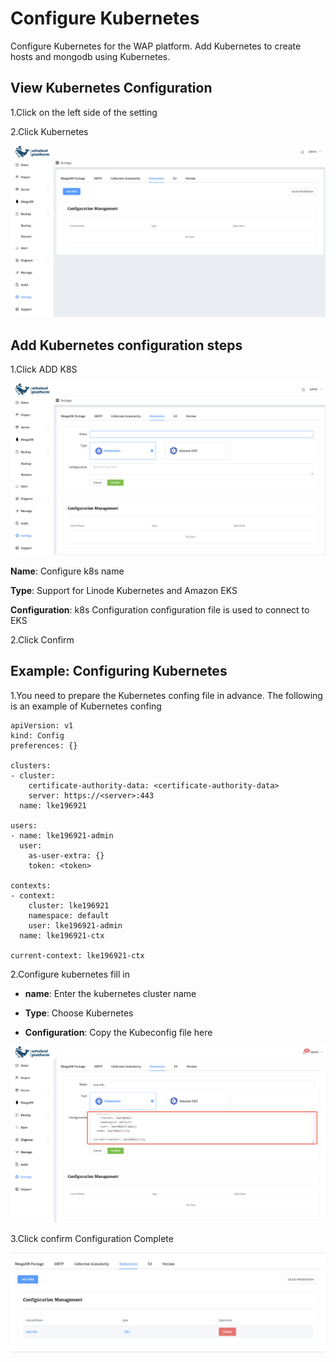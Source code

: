 # Configure Kubernetes

Configure Kubernetes for the WAP platform. Add Kubernetes to create hosts and mongodb using Kubernetes.

## View Kubernetes Configuration

1.Click on the left side of the setting

2.Click Kubernetes

![Kubernetes](../../images/whalealPlatFromImages/13-Setting/Kubernetes.png)



## Add Kubernetes configuration steps

1.Click ADD K8S

![Kubernetes1](../../images/whalealPlatFromImages/13-Setting/Kubernetes1.png)

**Name**: Configure k8s name

**Type**: Support for Linode Kubernetes and Amazon EKS

**Configuration**: k8s Configuration configuration file is used to connect to EKS

2.Click Confirm



## Example: Configuring Kubernetes 

1.You need to prepare the Kubernetes confing file in advance. The following is an example of Kubernetes confing

```
apiVersion: v1
kind: Config
preferences: {}

clusters:
- cluster:
    certificate-authority-data: <certificate-authority-data>
    server: https://<server>:443
  name: lke196921

users:
- name: lke196921-admin
  user:
    as-user-extra: {}
    token: <token>

contexts:
- context:
    cluster: lke196921
    namespace: default
    user: lke196921-admin
  name: lke196921-ctx

current-context: lke196921-ctx
```

2.Configure kubernetes fill in

* **name**: Enter the kubernetes cluster name

* **Type**: Choose Kubernetes
* **Configuration**: Copy the Kubeconfig file here

![Kubernetes6](../../images/whalealPlatFromImages/13-Setting/Kubernetes6.png)

3.Click confirm Configuration Complete

![Kubernetes7](../../images/whalealPlatFromImages/13-Setting/Kubernetes7.png)
